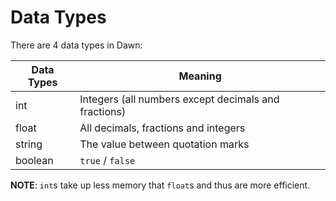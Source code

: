 # Data Types

There are 4 data types in Dawn:

| Data Types  | Meaning                                               |
|------------ |------------------------------------------------------ |
| int         | Integers (all numbers except decimals and fractions)  |
| float       | All decimals, fractions and integers                  |
| string      | The value between quotation marks                     |
| boolean     | `true` / `false`                                      |

**NOTE**: `int`s take up less memory that `float`s and thus are more efficient.

